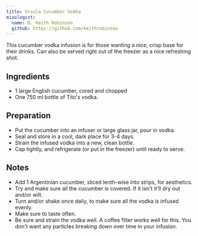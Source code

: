 ```yaml
---
title: Ursula Cucumber Vodka
mixologist:
  name: D. Keith Robinson
  github: https://github.com/keithrobinson
---
```


This cucumber vodka infusion is for those wanting a nice, crisp base for their drinks. Can also be served right out of the freezer as a nice refreshing shot.


Ingredients
-----------
* 1 large English cucumber, cored and chopped
* One 750 ml bottle of Tito's vodka.

Preparation
-----------

* Put the cucumber into an infuser or large glass jar, pour in vodka.
* Seal and store in a cool, dark place for 3-4 days.
* Strain the infused vodka into a new, clean bottle.
* Cap tightly, and refrigerate (or put in the freezer) until ready to serve.


Notes
-----------

* Add 1 Argentinian cucumber, sliced lenth-wise into strips, for aesthetics.
* Try and make sure all the cucumber is covered. If it isn't it'll dry out and/or wilt.
* Turn and/or shake once daily, to make sure all the vodka is infused evenly.
* Make sure to taste often.
* Be sure and strain the vodka well. A coffee filter works well for this. You don't want any particles breaking down over time in your infusion.
